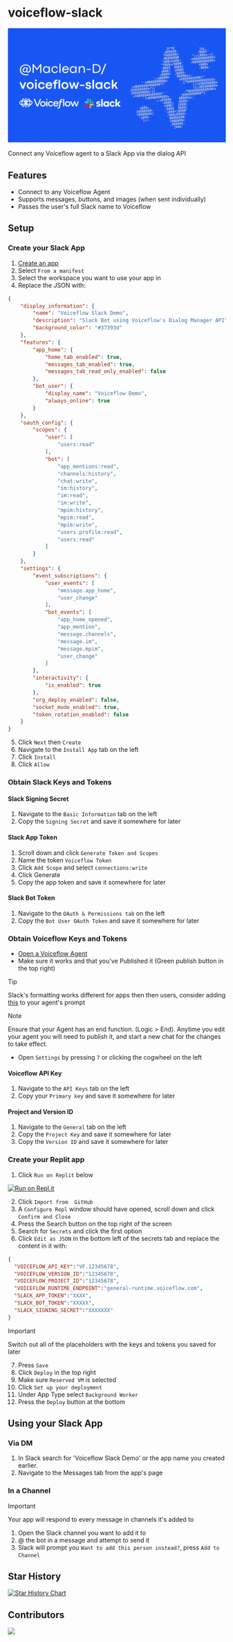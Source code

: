 # voiceflow-slack

![voiceflow-slack](https://github.com/Maclean-D/voiceflow-slack/raw/main/voiceflow-slack.png)

Connect any Voiceflow agent to a Slack App via the dialog API

## Features

- Connect to any Voiceflow Agent
- Supports messages, buttons, and images (when sent individually)
- Passes the user's full Slack name to Voiceflow

## Setup

### Create your Slack App

1. [Create an app](https://api.slack.com/apps?new_app=1)
2. Select `From a manifest`
3. Select the workspace you want to use your app in
4. Replace the JSON with:

```json
{
    "display_information": {
        "name": "Voiceflow Slack Demo",
        "description": "Slack Bot using Voiceflow's Dialog Manager API",
        "background_color": "#37393d"
    },
    "features": {
        "app_home": {
            "home_tab_enabled": true,
            "messages_tab_enabled": true,
            "messages_tab_read_only_enabled": false
        },
        "bot_user": {
            "display_name": "Voiceflow Demo",
            "always_online": true
        }
    },
    "oauth_config": {
        "scopes": {
            "user": [
                "users:read"
            ],
            "bot": [
                "app_mentions:read",
                "channels:history",
                "chat:write",
                "im:history",
                "im:read",
                "im:write",
                "mpim:history",
                "mpim:read",
                "mpim:write",
                "users.profile:read",
                "users:read"
            ]
        }
    },
    "settings": {
        "event_subscriptions": {
            "user_events": [
                "message.app_home",
                "user_change"
            ],
            "bot_events": [
                "app_home_opened",
                "app_mention",
                "message.channels",
                "message.im",
                "message.mpim",
                "user_change"
            ]
        },
        "interactivity": {
            "is_enabled": true
        },
        "org_deploy_enabled": false,
        "socket_mode_enabled": true,
        "token_rotation_enabled": false
    }
}
```

5. Click `Next` then `Create`
6. Navigate to the `Install App` tab on the left
7. Click `Install`
8. Click `Allow`

### Obtain Slack Keys and Tokens

#### Slack Signing Secret

1. Navigate to the `Basic Information` tab on the left
2. Copy the `Signing Secret` and save it somewhere for later

#### Slack App Token

1. Scroll down and click `Generate Token and Scopes`
2. Name the token `Voiceflow Token`
3. Click `Add Scope` and select `connections:write`
4. Click Generate
5. Copy the app token and save it somewhere for later

#### Slack Bot Token

1. Navigate to the `OAuth & Permissions tab` on the left
2. Copy the `Bot User OAuth Token` and save it somewhere for later

### Obtain Voiceflow Keys and Tokens

- [Open a Voiceflow Agent](https://creator.voiceflow.com/workspace/)
- Make sure it works and that you've Published it (Green publish button in the top right)

> [!Tip]  
> Slack's formatting works different for apps then then users, consider adding [this](doc/prompts/prompt.md) to your agent's prompt

> [!NOTE]  
> Ensure that your Agent has an end function. (Logic > End). Anytime you edit your agent you will need to publish it, and start a new chat for the changes to take effect.

- Open `Settings` by pressing `7` or clicking the cogwheel on the left

#### Voiceflow API Key

1. Navigate to the `API Keys` tab on the left
2. Copy your `Primary key` and save it somewhere for later

#### Project and Version ID

1. Navigate to the `General` tab on the left
2. Copy the `Project Key` and save it somewhere for later
3. Copy the `Version ID` and save it somewhere for later

### Create your Replit app

1. Click `Run on Replit` below

[![Run on Repl.it](https://replit.com/badge/github/Maclean-D/voiceflow-slack)](https://replit.com/new/github/Maclean-D/voiceflow-slack)

2. Click `Import from  GitHub`
3. A `Configure Repl` window should have opened, scroll down and click `Confirm and Close`
4. Press the Search button on the top right of the screen
5. Search for `Secrets` and click the first option
6. Click `Edit as JSON` in the bottom left of the secrets tab and replace the content in it with:

```json
{
  "VOICEFLOW_API_KEY":"VF.12345678",
  "VOICEFLOW_VERSION_ID":"12345678",
  "VOICEFLOW_PROJECT_ID":"12345678",
  "VOICEFLOW_RUNTIME_ENDPOINT":"general-runtime.voiceflow.com",
  "SLACK_APP_TOKEN":"XXXX",
  "SLACK_BOT_TOKEN":"XXXXX",
  "SLACK_SIGNING_SECRET":"XXXXXXX"
}
```

> [!IMPORTANT]  
> Switch out all of the placeholders with the keys and tokens you saved for later

7. Press `Save`
8. Click `Deploy` in the top right
9. Make sure `Reserved VM` is selected
10. Click `Set up your deployment`
11. Under App Type select `Background Worker`
12. Press the `Deploy` button at the bottom

## Using your Slack App

### Via DM

1. In Slack search for 'Voiceflow Slack Demo' or the app name you created earlier.
2. Navigate to the Messages tab from the app's page

### In a Channel

> [!IMPORTANT]  
> Your app will respond to every message in channels it's added to

1. Open the Slack channel you want to add it to
2. @ the bot in a message and attempt to send it
3. Slack will prompt you `Want to add this person instead?`, press `Add to Channel`

## Star History

[![Star History Chart](https://api.star-history.com/svg?repos=Maclean-D/voiceflow-slack&type=Date)](https://star-history.com/#Maclean-D/voiceflow-slack&Date)

## Contributors

<a href="https://github.com/Maclean-D/voiceflow-slack/graphs/contributors">
  <img src="https://contrib.rocks/image?repo=Maclean-D/voiceflow-slack" />
</a>
